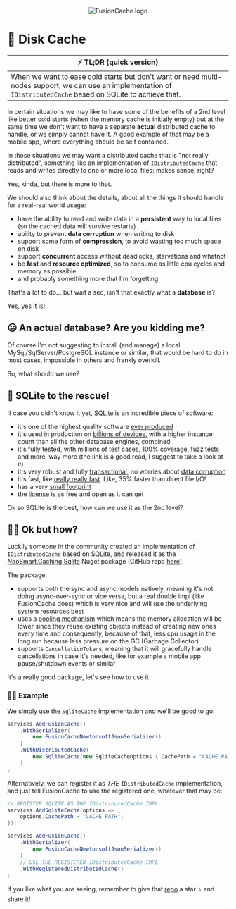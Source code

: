 <div align="center">

![FusionCache logo](logo-128x128.png)

</div>

# 💾 Disk Cache

| ⚡ TL;DR (quick version) |
| -------- |
| When we want to ease cold starts but don't want or need multi-nodes support, we can use an implementation of `IDistributedCache` based on SQLite to achieve that. |

In certain situations we may like to have some of the benefits of a 2nd level like better cold starts (when the memory cache is initially empty) but at the same time we don't want to have a separate **actual** distributed cache to handle, or we simply cannot have it. A good example of that may be a mobile app, where everything should be self contained.

In those situations we may want a distributed cache that is "not really distributed", something like an implementation of `IDistributedCache` that reads and writes directly to one or more local files: makes sense, right?

Yes, kinda, but there is more to that.

We should also think about the details, about all the things it should handle for a real-real world usage:
- have the ability to read and write data in a **persistent** way to local files (so the cached data will survive restarts)
- ability to prevent **data corruption** when writing to disk
- support some form of **compression**, to avoid wasting too much space on disk
- support **concurrent** access without deadlocks, starvations and whatnot
- be **fast** and **resource optimized**, so to consume as little cpu cycles and memory as possible
- and probably something more that I'm forgetting

That's a lot to do... but wait a sec, isn't that exactly what a **database** is?

Yes, yes it is!

## 😐 An actual database? Are you kidding me?

Of course I'm not suggesting to install (and manage) a local MySql/SqlServer/PostgreSQL instance or similar, that would be hard to do in most cases, impossible in others and frankly overkill.

So, what should we use?

## 💪 SQLite to the rescue!

If case you didn't know it yet, [SQLite](https://www.sqlite.org/) is an incredible piece of software:
- it's one of the highest quality software [ever produced](https://www.i-programmer.info/news/84-database/15609-in-praise-of-sqlite.html)
- it's used in production on [billions of devices](https://www.sqlite.org/mostdeployed.html), with a higher instance count than all the other database engines, combined
- it's [fully tested](https://www.sqlite.org/testing.html), with millions of test cases, 100% coverage, fuzz tests and more, way more (the link is a good read, I suggest to take a look at it)
- it's very robust and fully [transactional](https://www.sqlite.org/hirely.html), no worries about [data corruption](https://www.sqlite.org/transactional.html)
- it's fast, like [really really fast](https://www.sqlite.org/fasterthanfs.html). Like, 35% faster than direct file I/O!
- has a very [small footprint](https://www.sqlite.org/footprint.html)
- the [license](https://www.sqlite.org/copyright.html) is as free and open as it can get

Ok so SQLite is the best, how can we use it as the 2nd level?

## 👩‍🏫 Ok but how?

Luckily someone in the community created an implementation of `IDistributedCache` based on SQLite, and released it as the [NeoSmart.Caching.Sqlite](https://www.nuget.org/packages/NeoSmart.Caching.Sqlite/) Nuget package (GitHub repo [here](https://github.com/neosmart/SqliteCache)).

The package:
- supports both the sync and async models natively, meaning it's not doing async-over-sync or vice versa, but a real double impl (like FusionCache does) which is very nice and will use the underlying system resources best
- uses a [pooling mechanism](https://github.com/neosmart/AspSqliteCache/blob/master/SqliteCache/DbCommandPool.cs) which means the memory allocation will be lower since they reuse existing objects instead of creating new ones every time and consequently, because of that, less cpu usage in the long run because less pressure on the GC (Garbage Collector)
- supports `CancellationToken`s, meaning that it will gracefully handle cancellations in case it's needed, like for example a mobile app pause/shutdown events or similar

It's a really good package, let's see how to use it.

### 👩‍💻 Example

We simply use the `SqliteCache` implementation and we'll be good to go:

```csharp
services.AddFusionCache()
    .WithSerializer(
        new FusionCacheNewtonsoftJsonSerializer()
    )
    .WithDistributedCache(
        new SqliteCache(new SqliteCacheOptions { CachePath = "CACHE PATH" })
    )
;
```

Alternatively, we can register it as *THE* `IDistributedCache` implementation, and just tell FusionCache to use the registered one, whatever that may be:

```csharp
// REGISTER SQLITE AS THE IDistributedCache IMPL
services.AddSqliteCache(options => {
    options.CachePath = "CACHE PATH";
});

services.AddFusionCache()
    .WithSerializer(
        new FusionCacheNewtonsoftJsonSerializer()
    )
    // USE THE REGISTERED IDistributedCache IMPL
    .WithRegisteredDistributedCache()
;
```

If you like what you are seeing, remember to give that [repo](https://github.com/neosmart/SqliteCache) a star ⭐ and share it!
